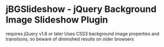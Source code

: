 jBGSlideshow - jQuery Background Image Slideshow Plugin
==================================================
requires jQuery v1.8 or later
Uses CSS3 background image properties and transitions, so beware of diminshed results on older browsers

